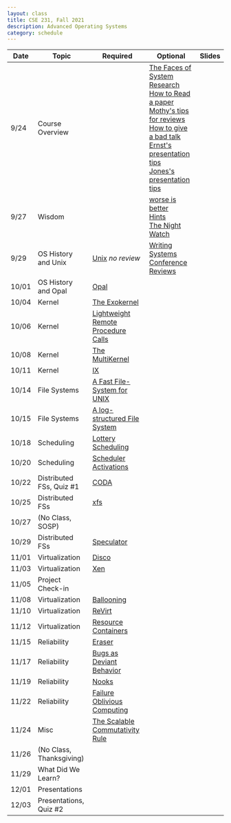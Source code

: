 ```yaml
---
layout: class
title: CSE 231, Fall 2021
description: Advanced Operating Systems
category: schedule
---
```


|    Date   | Topic | Required | Optional | Slides |
|-----------|-------|----------|----------|--------|
| 9/24 | Course Overview          |                        |[The Faces of System Research](https://www.usenix.org/legacy/event/hotos05/final_papers_backup/red_team/red_html/paper.html#foot32)<br />[How to Read a paper](https://www.albany.edu/spatial/WebsiteFiles/ResearchAdvices/how-to-read-a-paper.pdf)<br />[Mothy's tips for reviews](https://people.inf.ethz.ch/troscoe/pubs/review-writing.pdf)<br />[How to give a bad talk](https://people.eecs.berkeley.edu/~pattrsn/talks/BadTalk.pdf)<br />[Ernst's presentation tips](https://homes.cs.washington.edu/~mernst/advice/giving-talk.html)<br />[Jones's presentation tips](https://www.youtube.com/watch?v=sT_-owjKIbA)<br />| |
| 9/27 | Wisdom                   |                        |[worse is better](https://www.dreamsongs.com/WorseIsBetter.html)<br />[Hints](https://www.microsoft.com/en-us/research/wp-content/uploads/2016/02/acrobat-17.pdf)<br />[The Night Watch](https://www.usenix.org/system/files/1311_05-08_mickens.pdf)<br/>| |
| 9/29 | OS History and Unix      | [Unix](https://dl.acm.org/doi/10.1145/957195.808045) *no review*                     | [Writing Systems Conference Reviews](https://people.inf.ethz.ch/troscoe/pubs/review-writing.pdf) | |
|10/01 | OS History and Opal      | [Opal](https://dl.acm.org/doi/10.1145/195792.195795)                                 | | |
|10/04 | Kernel                   | [The Exokernel](https://dl.acm.org/doi/10.1145/224056.224076)                        | | |
|10/06 | Kernel                   | [Lightweight Remote Procedure Calls](https://dl.acm.org/doi/10.1145/77648.77650)     | | |
|10/08 | Kernel                   | [The MultiKernel](https://dl.acm.org/doi/10.1145/1629575.1629579)                    | | |
|10/11 | Kernel                   | [IX](https://www.usenix.org/conference/osdi14/technical-sessions/presentation/belay) | | |
|10/14 | File Systems             | [A Fast File-System for UNIX](https://dl.acm.org/doi/10.1145/989.990)                | | |
|10/15 | File Systems             | [A log-structured File System](https://dl.acm.org/doi/10.1145/121132.121137)         | | |
|10/18 | Scheduling               | [Lottery Scheduling](https://www.usenix.org/conference/osdi-94/lottery-scheduling-flexible-proportional-share-resource-management) | | |
|10/20 | Scheduling               | [Scheduler Activations](https://dl.acm.org/doi/10.1145/121132.121151)           | | |
|10/22 | Distributed FSs, Quiz #1 | [CODA](https://dl.acm.org/doi/10.1145/121133.121166)                                 | | |
|10/25 | Distributed FSs          | [xfs](https://dl.acm.org/doi/10.1145/225535.225537)             | | |
|10/27 | (No Class, SOSP)         | | | |
|10/29 | Distributed FSs          | [Speculator](https://dl.acm.org/doi/10.1145/1095809.1095829)                        | | |
|11/01 | Virtualization           | [Disco](https://dl.acm.org/doi/10.1145/265924.265930)   | | |
|11/03 | Virtualization           | [Xen](https://dl.acm.org/doi/10.1145/945445.945462)    | | |
|11/05 | Project Check-in         |                                    | | |
|11/08 | Virtualization           | [Ballooning](https://dl.acm.org/doi/10.1145/844128.844146)                         | | |
|11/10 | Virtualization           | [ReVirt](https://www.usenix.org/legacy/publications/library/proceedings/osdi02/tech/dunlap.html)                       | | | 
|11/12 | Virtualization           | [Resource Containers](https://www.usenix.org/legacy/publications/library/proceedings/osdi99/banga.html)                | | | 
|11/15 | Reliability              | [Eraser](https://dl.acm.org/doi/10.1145/265924.265927)                  | | |
|11/17 | Reliability              | [Bugs as Deviant Behavior](https://dl.acm.org/doi/10.1145/502034.502041)           | | |
|11/19 | Reliability              | [Nooks](https://dl.acm.org/doi/abs/10.1145/945445.945466)                              | | |
|11/22 | Reliability              | [Failure Oblivious Computing](https://www.usenix.org/conference/osdi-04/enhancing-server-availability-and-security-through-failure-oblivious-computing) | | |
|11/24 | Misc                     | [The Scalable Commutativity Rule](https://dl.acm.org/doi/10.1145/2517349.2522712)    | | |
|11/26 |(No Class, Thanksgiving)|                                    | | |
|11/29 | What Did We Learn?     |                           | | |
|12/01 | Presentations  |                           | | | 
|12/03 | Presentations, Quiz #2  |                           | | |



